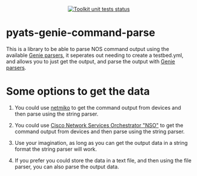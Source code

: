 <p align="center">
  <a href="https://github.com/btr1975/pyats-genie-command-parse/actions?query=workflow%3A%22Unit-Testing%2C+Coverage%2C+Linting+on+master+and+develop%22"><img alt="Toolkit unit tests status" src="https://github.com/btr1975/pyats-genie-command-parse/workflows/Unit-Testing,%20Coverage,%20Linting%20on%20master%20and%20develop/badge.svg"></a>
</p>


# pyats-genie-command-parse
This is a library to be able to parse NOS command output using the available
[Genie parsers](https://developer.cisco.com/docs/genie-docs/), it seperates out 
needing to create a testbed.yml, and allows you to just get the output, and parse the 
output with [Genie parsers](https://developer.cisco.com/docs/genie-docs/).

# Some options to get the data
1. You could use [netmiko](https://ktbyers.github.io/netmiko/) to get the command output
   from devices and then parse using the string parser.

2. You could use [Cisco Network Services Orchestrator "NSO"](https://developer.cisco.com/docs/nso/)
   to get the command output from devices and then parse using the string parser.

3. Use your imagination, as long as you can get the output data in a string format the string parser
   will work.

4. If you prefer you could store the data in a text file, and then using the file parser, you can also
   parse the output data.
